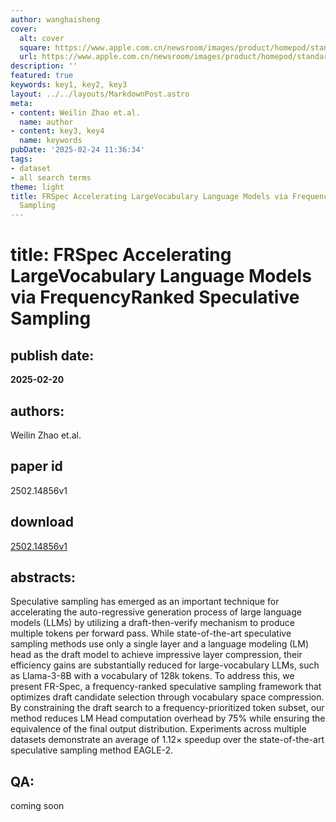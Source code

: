 ```yaml
---
author: wanghaisheng
cover:
  alt: cover
  square: https://www.apple.com.cn/newsroom/images/product/homepod/standard/Apple-HomePod-hero-230118_big.jpg.large_2x.jpg
  url: https://www.apple.com.cn/newsroom/images/product/homepod/standard/Apple-HomePod-hero-230118_big.jpg.large_2x.jpg
description: ''
featured: true
keywords: key1, key2, key3
layout: ../../layouts/MarkdownPost.astro
meta:
- content: Weilin Zhao et.al.
  name: author
- content: key3, key4
  name: keywords
pubDate: '2025-02-24 11:36:34'
tags:
- dataset
- all search terms
theme: light
title: FRSpec Accelerating LargeVocabulary Language Models via FrequencyRanked Speculative
  Sampling
---
```


# title: FRSpec Accelerating LargeVocabulary Language Models via FrequencyRanked Speculative Sampling 
## publish date: 
**2025-02-20** 
## authors: 
  Weilin Zhao et.al. 
## paper id
2502.14856v1
## download
[2502.14856v1](http://arxiv.org/abs/2502.14856v1)
## abstracts:
Speculative sampling has emerged as an important technique for accelerating the auto-regressive generation process of large language models (LLMs) by utilizing a draft-then-verify mechanism to produce multiple tokens per forward pass. While state-of-the-art speculative sampling methods use only a single layer and a language modeling (LM) head as the draft model to achieve impressive layer compression, their efficiency gains are substantially reduced for large-vocabulary LLMs, such as Llama-3-8B with a vocabulary of 128k tokens. To address this, we present FR-Spec, a frequency-ranked speculative sampling framework that optimizes draft candidate selection through vocabulary space compression. By constraining the draft search to a frequency-prioritized token subset, our method reduces LM Head computation overhead by 75% while ensuring the equivalence of the final output distribution. Experiments across multiple datasets demonstrate an average of 1.12$\times$ speedup over the state-of-the-art speculative sampling method EAGLE-2.
## QA:
coming soon
